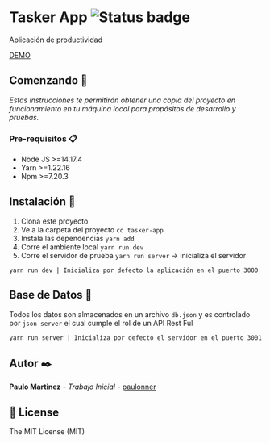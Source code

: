 # Tasker App ![Status badge](https://img.shields.io/badge/status-in%20progress-yellow)

Aplicación de productividad

[DEMO](https://tasker-application.herokuapp.com/)

## Comenzando 🚀

_Estas instrucciones te permitirán obtener una copia del proyecto en funcionamiento en tu máquina local para propósitos de desarrollo y pruebas._

### Pre-requisitos 📋

* Node JS >=14.17.4
* Yarn >=1.22.16
* Npm >=7.20.3


## Instalación 🔧

1. Clona este proyecto
2. Ve a la carpeta del proyecto `cd tasker-app`
3. Instala las dependencias `yarn add`
4. Corre el ambiente local `yarn run dev`
5. Corre el servidor de prueba `yarn run server` -> inicializa el servidor

```
yarn run dev | Inicializa por defecto la aplicación en el puerto 3000
```

## Base de Datos 📱
Todos los datos son almacenados en un archivo `db.json` y es controlado por `json-server` el cual cumple el rol de un API Rest Ful

```
yarn run server | Inicializa por defecto el servidor en el puerto 3001
```


## Autor ✒️
**Paulo Martinez** - *Trabajo Inicial* - [paulonner](https://github.com/paulonner)

## 🧾 License
The MIT License (MIT)